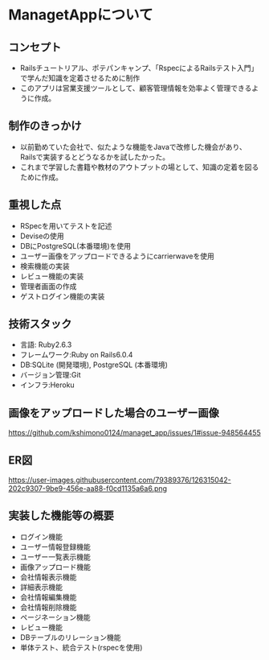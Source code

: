 


# ManagetAppについて

## コンセプト

* Railsチュートリアル、ポテパンキャンプ、「RspecによるRailsテスト入門」で学んだ知識を定着させるために制作
* このアプリは営業支援ツールとして、顧客管理情報を効率よく管理できるように作成。

## 制作のきっかけ

* 以前勤めていた会社で、似たような機能をJavaで改修した機会があり、Railsで実装するとどうなるかを試したかった。
* これまで学習した書籍や教材のアウトプットの場として、知識の定着を図るために作成。

## 重視した点

* RSpecを用いてテストを記述
* Deviseの使用
* DBにPostgreSQL(本番環境)を使用
* ユーザー画像をアップロードできるようにcarrierwaveを使用
* 検索機能の実装
* レビュー機能の実装
* 管理者画面の作成
* ゲストログイン機能の実装

## 技術スタック
* 言語: Ruby2.6.3
* フレームワーク:Ruby on Rails6.0.4
* DB:SQLite (開発環境), PostgreSQL (本番環境)
* バージョン管理:Git
* インフラ:Heroku

## 画像をアップロードした場合のユーザー画像

https://github.com/kshimono0124/managet_app/issues/1#issue-948564455

## ER図

https://user-images.githubusercontent.com/79389376/126315042-202c9307-9be9-456e-aa88-f0cd1135a6a6.png

## 実装した機能等の概要
* ログイン機能
* ユーザー情報登録機能
* ユーザー一覧表示機能
* 画像アップロード機能
* 会社情報表示機能
* 詳細表示機能
* 会社情報編集機能
* 会社情報削除機能
* ページネーション機能
* レビュー機能
* DBテーブルのリレーション機能
* 単体テスト、統合テスト(rspecを使用)


